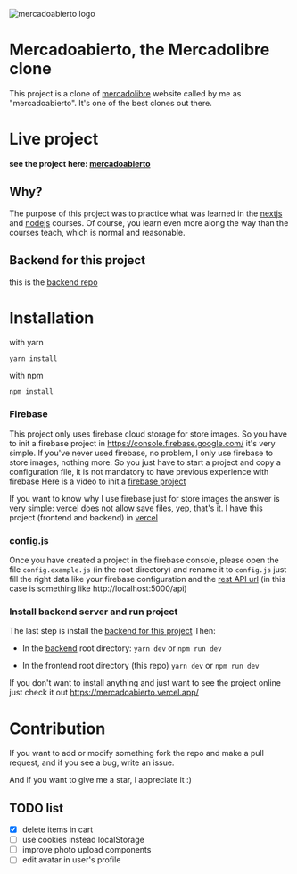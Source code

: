 ![mercadoabierto logo](https://i.ibb.co/z4yKrhw/full-logo.png)
# Mercadoabierto, the Mercadolibre clone
This project is a clone of [mercadolibre](https://www.mercadolibre.com/) website called by me as "mercadoabierto". It's one of the best clones out there.

# Live project
**see the project here: [mercadoabierto](https://mercadoabierto.vercel.app/)**

## Why?
The purpose of this project was to practice what was learned in the [nextjs](https://platzi.com/cursos/next/) and [nodejs](https://platzi.com/cursos/practico-node/) courses. Of course, you learn even more along the way than the courses teach, which is normal and reasonable.


## Backend for this project
this is the [backend repo](https://github.com/carlosEdua/mercadoabierto-backend)

# Installation
with yarn

```yarn install```

with npm

`npm install`

### Firebase
This project only uses firebase cloud storage for store images. So you have to init a firebase project in https://console.firebase.google.com/ it's very simple. If you've never used firebase, no problem, I only use firebase to store images, nothing more. So you just have to start a project and copy a configuration file, it is not mandatory to have previous experience with firebase
Here is a video to init a [firebase project](https://www.youtube.com/watch?v=-3GkNz1lfCE&ab_channel=R3HABMEDIA)

If you want to know why I use firebase just for store images the answer is very simple: [vercel](https://vercel.com/) does not allow save files, yep, that's it. I have this project (frontend and backend) in [vercel](https://vercel.com/) 

### config.js
Once you have created a project in the firebase console, please open the file `config.example.js` (in the root directory) and rename it to `config.js`
just fill the right data like your firebase configuration and the [rest API url](https://github.com/carlosEdua/mercadoabierto-backend) (in this case is something like http://localhost:5000/api)

### Install backend server and run project
The last step is install the [backend for this project](https://github.com/carlosEdua/mercadoabierto-backend)
Then: 
- In the [backend](https://github.com/carlosEdua/mercadoabierto-backend) root directory:
`yarn dev` or `npm run dev`

- In the frontend root directory (this repo)
`yarn dev` or `npm run dev`


If you don't want to install anything and just want to see the project online just check it out https://mercadoabierto.vercel.app/

# Contribution
If you want to add or modify something fork the repo and make a pull request, and if you see a bug, write an issue.

And if you want to give me a star, I appreciate it :)

## TODO list

- [x] delete items in cart
- [ ] use cookies instead localStorage
- [ ] improve photo upload components
- [ ] edit avatar in user's profile
